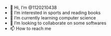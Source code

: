 - 👋 Hi, I’m @1120210438
- 👀 I’m interested in sports and reading books
- 🌱 I’m currently learning computer science
- 💞️ I’m looking to collaborate on some softwares
- 📫 How to reach me 

<!---
1120210438/1120210438 is a ✨ special ✨ repository because its `README.md` (this file) appears on your GitHub profile.
You can click the Preview link to take a look at your changes.
--->
